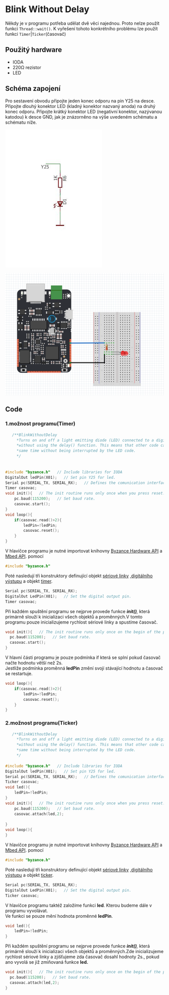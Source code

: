 # Blink Without Delay

Někdy je v programu potřeba udělat dvě věci najednou. Proto nelze použít funkci `Thread::wait()`. K vyřešení tohoto konkrétního problému lze použít funkci `Timer`\|`Ticker`\(časovač\)

## Použitý hardware

* IODA
* 220Ω rezistor
* LED

## Schéma zapojení

Pro sestavení obvodu připojte jeden konec odporu na pin Y25 na desce. Připojte dlouhý konektor LED \(kladný konektor nazvaný anoda\) na druhý konec odporu. Připojte krátký konektor LED \(negativní konektor, nazývanou katodou\) k desce GND, jak je znázorněno na výše uvedeném schématu a schématu níže.

![](../../../.gitbook/assets/aread-page-001%20%281%29.jpg)

![](../../../.gitbook/assets/fade-fritzing%20%282%29.PNG)

## Code

### 1.možnost programu\(Timer\)

```cpp
   /**BlinkWithoutDelay
     *Turns on and off a light emitting diode (LED) connected to a digital pin,
     *without using the delay() function. This means that other code can run at the
     *same time without being interrupted by the LED code.
     */


#include "byzance.h"   // Include libraries for IODA
DigitalOut ledPin(X01);   // Set pin Y25 for led.
Serial pc(SERIAL_TX, SERIAL_RX);   // Defines the comunication interface if the serial line , SPI, CAN is needen in the program.
Timer casovac;
void init(){   // The init routine runs only once when you press reset.
    pc.baud(115200);   // Set baud rate.
    casovac.start();
}
void loop(){
    if(casovac.read()>2){
        ledPin=!ledPin;
        casovac.reset();
    }
}
```



V hlavičce programu je nutné importovat knihovny [Byzance Hardware API](../../programovani-hw/byzance-api/) a [Mbed API](../../programovani-hw/mbed-api/). pomocí

```cpp
#include "byzance.h"
```

Poté nasledují tři konstruktory definující objekt [sériové linky](../komunikace-po-seriove-lince-uart-s-pc/) ,[digitálního výstupu](../../programovani-hw/mbed-api/vstupy-a-vystupy.md) a objekt [timer](../../programovani-hw/mbed-api/casovani.md).

```cpp
Serial pc(SERIAL_TX, SERIAL_RX); 
DigitalOut LedPin(X01);   // Set the digital output pin.
Timer casovac;
```

Při každém spuštění programu se nejprve provede funkce _**init\(\)**,_ která primárně slouží k inicializaci všech objektů a proměnných.V tomto programu pouze inicializujeme rychlost sériové linky a spustíme časovač.

```cpp
void init(){   // The init routine runs only once on the begin of the program
  pc.baud(115200);   // Set baud rate.
  casovac.start();
}
```

V hlavní části programu je pouze podmínka if která se splní pokud časovač načte hodnotu větší než 2s.  
Jestliže podmínka proměnná **ledPin** změní svojí stávající hodnotu a časovač se restartuje.

```cpp
void loop(){
    if(casovac.read()>2){
        ledPin=!ledPin;
        casovac.reset();
    }
}
```

### 2.možnost programu\(Ticker\)

```cpp
   /**BlinkWithoutDelay
     *Turns on and off a light emitting diode (LED) connected to a digital pin,
     *without using the delay() function. This means that other code can run at the
     *same time without being interrupted by the LED code.
     */

#include "byzance.h"   // Include libraries for IODA
DigitalOut ledPin(X01);   // Set pin Y25 for led.
Serial pc(SERIAL_TX, SERIAL_RX);   // Defines the comunication interface if the serial line , SPI, CAN is needen in the program.
Ticker casovac;
void led(){
    ledPin=!ledPin;
}
void init(){   // The init routine runs only once when you press reset.
    pc.baud(115200);   // Set baud rate.
    casovac.attach(led,2);

}
void loop(){
}
```



V hlavičce programu je nutné importovat knihovny [Byzance Hardware API](../../programovani-hw/byzance-api/) a [Mbed API](../../programovani-hw/mbed-api/). pomocí

```cpp
#include "byzance.h"
```

Poté nasledují tři konstruktory definující objekt [sériové linky](../komunikace-po-seriove-lince-uart-s-pc/) ,[digitálního výstupu](../../programovani-hw/mbed-api/vstupy-a-vystupy.md) a objekt [ticker](../../programovani-hw/mbed-api/casovani.md#ticker).

```cpp
Serial pc(SERIAL_TX, SERIAL_RX); 
DigitalOut LedPin(X01);   // Set the digital output pin.
Ticker casovac;
```

V hlavičce programu taktéž založíme funkci **led**. Kterou budeme dále v programu vyvolávat.  
Ve funkci se pouze mění hodnota proměnné **ledPin**.

```cpp
void led(){
    ledPin=!ledPin;
}
```

Při každém spuštění programu se nejprve provede funkce _**init\(\)**,_ která primárně slouží k inicializaci všech objektů a proměnných.Zde inicializujeme rychlost sériové linky a zjišťujeme zda časovač dosahl hodnoty 2s., pokud ano vyvolá se již zmiňovaná funkce **led.**

```cpp
void init(){   // The init routine runs only once on the begin of the program
  pc.baud(115200);   // Set baud rate.
  casovac.attach(led,2);
}
```

